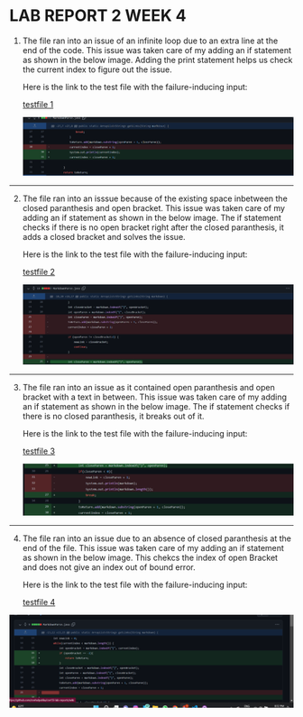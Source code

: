 # LAB REPORT 2 WEEK 4

1. The file ran into an issue of an infinite loop due to an extra line at the end of the code. This issue was taken care of my adding an if statement as shown in the below image. Adding the print statement helps us check the current index to figure out the issue.

    Here is the link to the test file with the failure-inducing input:

    [testfile 1](https://github.com/snehalyutika/cse15l-lab-reports/blob/main/test.md)

    ![Image](change4.png)   

-------------------------------------------------------------

2. The file ran into an isssue because of the existing space inbetween the closed paranthesis and open bracket. This issue was taken care of my adding an if statement as shown in the below image. The if statement checks if there is no open bracket right after the closed paranthesis, it adds a closed bracket and solves the issue.

    Here is the link to the test file with the failure-inducing input:

    [testfile 2](https://github.com/snehalyutika/cse15l-lab-reports/blob/main/test1.md)

    ![Image](change2.png)

----------------------------------------------------------------
3. The file ran into an issue as it contained open paranthesis and open bracket with a text in between. This issue was taken care of my adding an if statement as shown in the below image. The if statement checks if there is no closed paranthesis, it breaks out of it. 


    Here is the link to the test file with the failure-inducing input:

    [testfile 3](https://github.com/snehalyutika/cse15l-lab-reports/blob/main/test2.md)

    ![Image](change3.png)
-----------------------------------------------------
4.  The file ran into an issue due to an absence of closed paranthesis at the end of the file. This issue was taken care of my adding an if statement as shown in the below image. This chekcs the index of open Bracket and does not give an index out of bound error. 

    Here is the link to the test file with the failure-inducing input:

    [testfile 4](https://github.com/snehalyutika/cse15l-lab-reports/blob/main/test3.md)


   ![Image](change.png)